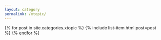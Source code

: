 ```yaml
---
layout: category
permalink: /xtopic/
---
```


{% for post in site.categories.xtopic %}
  {% include list-item.html post=post %}
{% endfor %}
